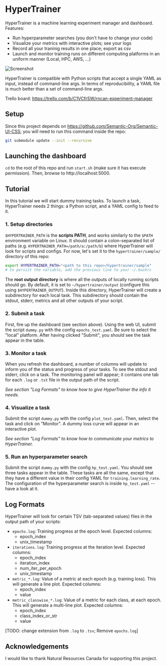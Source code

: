 # HyperTrainer

HyperTrainer is a machine learning experiment manager and dashboard. Features:

* Run hyperparameter searches (you don't have to change your code)
* Visualize your metrics with interactive plots; see your logs
* Record all your traninig results in one place; export as csv
* Launch and monitor training runs on different computing platforms in an uniform
  manner (Local, HPC, AWS, ...)

![Screenshot](https://raw.githubusercontent.com/lemairecarl/hypertrainer/master/hypertrainer.png)

HyperTrainer is compatible with Python scripts that accept a single YAML as input,
instead of command-line args. In terms of reproducibility, a YAML file is much
better than a set of command-line args.

Trello board:
https://trello.com/b/C1VCfrSW/rncan-experiment-manager

## Setup

Since this project depends on https://github.com/Semantic-Org/Semantic-UI-CSS;
you will need to run this command inside the repo:

```bash
git submodule update --init --recursive
```

## Launching the dashboard

`cd` to the root of this repo and run `start.sh` (make sure it has execute
permission). Then, browse to http://localhost:5000.

## Tutorial

In this tutorial we will start dummy training tasks. To launch a task,
HyperTrainer needs 2 things: a Python script, and a YAML config to feed to it.

### 1. Setup directories

`$HYPERTRAINER_PATH` is the **scripts PATH**, and works similarly to the
`$PATH` environment variable on Linux. It should contain a colon-separated list
of paths (e.g. `HYPERTRAINER_PATH=/path/a:/path/b`) where HyperTrainer will look
for scripts and configs. For now, let's set it to the `hypertrainer/sample/`
directory of this repo:

```bash
export HYPERTRAINER_PATH="<path to this repo>/hypertrainer/sample"
# to persist the variable, add the previous line to your ~/.bashrc 
```

The **root output directory** is where all the outputs of locally running scripts
should go. By default, it is set to `~/hypertrainer/output` (configure this using
`$HYPERTRAINER_OUTPUT`). Inside this directory, HyperTrainer will create a
subdirectory for each local task. This subdirectory should contain the stdout,
stderr, metrics and all other outputs of your script.

### 2. Submit a task

First, fire up the dashboard (see section above). Using the web UI, submit the
script `dummy.py` with the config `epochs_test.yaml`. Be sure to select the
"local" platform. After having clicked "Submit", you should see the task appear
in the table.

### 3. Monitor a task

When you refresh the dashboard, a number of columns will update to inform you
of the status and progress of your tasks. To see the stdout and stderr, click
on a task. The monitoring panel will appear; it contains one tab for each
`.log` or `.txt` file in the output path of the script.

_See section "Log Formats" to know how to give HyperTrainer the info it needs._

### 4. Visualize a task

Submit the script `dummy.py` with the config `plot_test.yaml`. Then, select the
task and click on "Monitor". A dummy loss curve will appear in an interactive
plot.

_See section "Log Formats" to know how to communicate your metrics to
HyperTrainer._

### 5. Run an hyperparameter search

Submit the script `dummy.py` with the config `hp_test.yaml`. You should see
three tasks appear in the table. These tasks are all the same, except that they
have a different value in their config YAML for `training.learning_rate`. The
configuration of the hyperparameter search is inside `hp_test.yaml` -- have a
look at it.

## Log Formats

HyperTrainer will look for certain TSV (tab-separated values) files in the
output path of your scripts:

* `epochs.log`: Training progress at the epoch level. Expected columns:
    * epoch_index
    * unix_timestamp
* `iterations.log`: Training progress at the iteration level. Expected columns:
    * epoch_index
    * iteration_index
    * num_iter_per_epoch
    * unix_timestamp
* `metric_*.log`: Value of a metric at each epoch (e.g. training loss). This will generate a line plot. Expected columns:
    * epoch_index
    * value
* `metric_classwise_*.log`: Value of a metric for each class, at each epoch. This will generate a multi-line plot. Expected columns:
    * epoch_index
    * class_index_or_str
    * value

[TODO: change extension from `.log` to `.tsv`; Remove `epochs.log`]

## Acknowledgements

I would like to thank Natural Resources Canada for supporting this project.